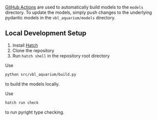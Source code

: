 [GitHub Actions](https://github.com/VirtualBrainLab/vbl-aquarium/actions/workflows/build-models.yml)
are used to automatically build models to the `models` directory.
To update the models, simply push changes to the underlying pydantic models in
the `vbl_aquarium/models` directory.

## Local Development Setup

1. Install [Hatch](https://hatch.pypa.io/latest/)
2. Clone the repository
3. Run `hatch shell` in the repository root directory

Use

```bash
python src/vbl_aquarium/build.py
```

to build the models locally.

Use

```bash
hatch run check
```

to run pyright type checking.
